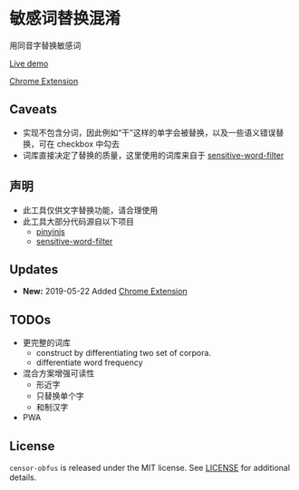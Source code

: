 
# 敏感词替换混淆

用同音字替换敏感词

[Live demo](https://josherich.github.io/censor-obfus/)

[Chrome Extension](https://chrome.google.com/webstore/detail/censor-obfus/nlbfgoikjbcngfplmdbphihddnidcplk?hl=en&gl=US&authuser=0)

## Caveats

- 实现不包含分词，因此例如“干”这样的单字会被替换，以及一些语义错误替换，可在 checkbox 中勾去
- 词库直接决定了替换的质量，这里使用的词库来自于 [sensitive-word-filter](https://github.com/gaohuifeng/sensitive-word-filter)

## 声明

- 此工具仅供文字替换功能，请合理使用
- 此工具大部分代码源自以下项目
  - [pinyinjs](https://github.com/sxei/pinyinjs)
  - [sensitive-word-filter](https://github.com/gaohuifeng/sensitive-word-filter)

## Updates

- **New:** 2019-05-22 Added [Chrome Extension](https://chrome.google.com/webstore/detail/censor-obfus/nlbfgoikjbcngfplmdbphihddnidcplk?hl=en&gl=US&authuser=0)

## TODOs

- 更完整的词库
  - construct by differentiating two set of corpora.
  - differentiate word frequency
- 混合方案增强可读性
  - 形近字
  - 只替换单个字
  - 和制汉字
- PWA

## License

`censor-obfus` is released under the MIT license. See [LICENSE](LICENSE) for additional details.
